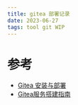 ```yaml
---
title: gitea 部署记录
date: 2023-06-27  
tags: tool git WIP
---
```


# 参考

- [Gitea 安装与部署](https://wiki.coderqs.com/%E5%B7%A5%E5%85%B7/%E7%BC%96%E7%A8%8B%E5%B7%A5%E5%85%B7/%E7%89%88%E6%9C%AC%E6%8E%A7%E5%88%B6/git/%E8%A1%8D%E7%94%9F%E5%93%81/gitea/%E5%AE%89%E8%A3%85%E4%B8%8E%E9%83%A8%E7%BD%B2/)
- [Gitea服务搭建指南](https://www.cnblogs.com/sixsen/p/13218347.html)